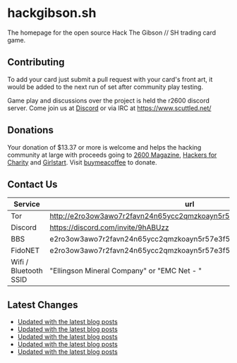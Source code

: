 # hackgibson.sh
The homepage for the open source Hack The Gibson // SH trading card game.


## Contributing

To add your card just submit a pull request with your card's front art, it would be added to the next run of set after community play testing.

Game play and discussions over the project is held the r2600 discord server. Come join us at [Discord](https://discord.com/invite/9hABUzz) or via IRC at https://www.scuttled.net/


## Donations

Your donation of $13.37 or more is welcome and helps the hacking community at large with proceeds going to [2600 Magazine](https://2600.com/), [Hackers for Charity](https://hackersforcharity.org) and [Girlstart](https://girlstart.org).  Visit [buymeacoffee](https://www.buymeacoffee.com/hackgibson.sh) to donate.


## Contact Us

Service | url
-|-
Tor | http://e2ro3ow3awo7r2favn24n65ycc2qmzkoayn5r57e3f56nvjwdcgg32ad.onion
Discord | https://discord.com/invite/9hABUzz
BBS | e2ro3ow3awo7r2favn24n65ycc2qmzkoayn5r57e3f56nvjwdcgg32ad.onion:23
FidoNET | e2ro3ow3awo7r2favn24n65ycc2qmzkoayn5r57e3f56nvjwdcgg32ad.onion:24554
Wifi / Bluetooth SSID | "Ellingson Mineral Company" or "EMC Net - <fidonet address>"

## Latest Changes
<!-- BLOG-POST-LIST:START -->
- [Updated with the latest blog posts](https://github.com/DFW2600/hackgibson.sh/commit/5259f1f8f2c869ef98a512ebf0038c1d99eb93dc)
- [Updated with the latest blog posts](https://github.com/DFW2600/hackgibson.sh/commit/f44c7d58d46d5a3585631379acb9e06f9c154fb6)
- [Updated with the latest blog posts](https://github.com/DFW2600/hackgibson.sh/commit/53c58f1ea57b806d67c807906806f437caca5bf6)
- [Updated with the latest blog posts](https://github.com/DFW2600/hackgibson.sh/commit/014a2b727231af6fa42aa6bc9db708b1c5ba0c4f)
- [Updated with the latest blog posts](https://github.com/DFW2600/hackgibson.sh/commit/05d0050f69585ba4d52b7152a66d102642d49d32)
<!-- BLOG-POST-LIST:END -->
